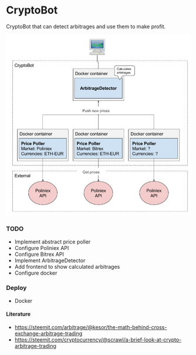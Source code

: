 # CryptoBot
CryptoBot that can detect arbitrages and use them to make profit.

![Architecture CryptoBot](Architecture_CryptoBot.jpg)

### TODO
- Implement abstract price poller 
- Configure Poliniex API
- Configure Bitrex API
- Implement ArbitrageDetector
- Add frontend to show calculated arbitrages
- Configure docker

### Deploy
- Docker

#### Literature
- https://steemit.com/arbitrage/@kesor/the-math-behind-cross-exchange-arbitrage-trading
- https://steemit.com/cryptocurrency/@scrawl/a-brief-look-at-crypto-arbitrage-trading